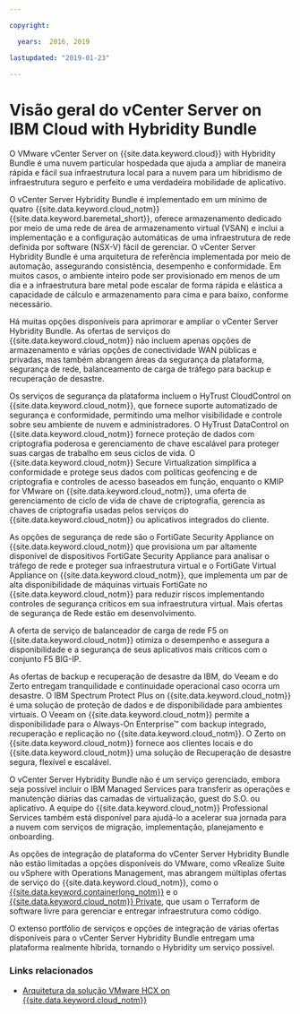 ```yaml
---

copyright:

  years:  2016, 2019

lastupdated: "2019-01-23"

---
```

# Visão geral do vCenter Server on IBM Cloud with Hybridity Bundle

O VMware vCenter Server on {{site.data.keyword.cloud}} with Hybridity Bundle é uma nuvem particular hospedada que ajuda a ampliar de maneira rápida e fácil sua infraestrutura local para a nuvem para um hibridismo de infraestrutura seguro e perfeito e uma verdadeira mobilidade de aplicativo.

O vCenter Server Hybridity Bundle é implementado em um mínimo de quatro {{site.data.keyword.cloud_notm}} {{site.data.keyword.baremetal_short}}, oferece armazenamento dedicado por meio de uma rede de área de armazenamento virtual (VSAN) e inclui a implementação e a configuração automáticas de uma infraestrutura de rede definida por software (NSX-V) fácil de gerenciar. O vCenter Server Hybridity Bundle é uma arquitetura de referência implementada por meio de automação, assegurando consistência, desempenho e conformidade. Em muitos casos, o ambiente inteiro pode ser provisionado em menos de um dia e a infraestrutura bare metal pode escalar de forma rápida e elástica a capacidade de cálculo e armazenamento para cima e para baixo, conforme necessário.

Há muitas opções disponíveis para aprimorar e ampliar o vCenter Server Hybridity Bundle. As ofertas de serviços do {{site.data.keyword.cloud_notm}} não incluem apenas opções de armazenamento e várias opções de conectividade WAN públicas e privadas, mas também abrangem áreas da segurança da plataforma, segurança de rede, balanceamento de carga de tráfego para backup e recuperação de desastre.

Os serviços de segurança da plataforma incluem o HyTrust CloudControl on {{site.data.keyword.cloud_notm}}, que fornece suporte automatizado de segurança e conformidade, permitindo uma melhor visibilidade e controle sobre seu ambiente de nuvem e administradores. O HyTrust DataControl on {{site.data.keyword.cloud_notm}} fornece proteção de dados com criptografia poderosa e gerenciamento de chave escalável para proteger suas cargas de trabalho em seus ciclos de vida. O {{site.data.keyword.cloud_notm}} Secure Virtualization simplifica a conformidade e protege seus dados com políticas geofencing e de criptografia e controles de acesso baseados em função, enquanto o KMIP for VMware on {{site.data.keyword.cloud_notm}}, uma oferta de gerenciamento de ciclo de vida de chave de criptografia, gerencia as chaves de criptografia usadas pelos serviços do {{site.data.keyword.cloud_notm}} ou aplicativos integrados do cliente.

As opções de segurança de rede são o FortiGate Security Appliance on {{site.data.keyword.cloud_notm}} que provisiona um par altamente disponível de dispositivos FortiGate Security Appliance para analisar o tráfego de rede e proteger sua infraestrutura virtual e o FortiGate Virtual Appliance on {{site.data.keyword.cloud_notm}}, que implementa um par de alta disponibilidade de máquinas virtuais FortiGate no {{site.data.keyword.cloud_notm}} para reduzir riscos implementando controles de segurança críticos em sua infraestrutura virtual. Mais ofertas de segurança de Rede estão em desenvolvimento.

A oferta de serviço de balanceador de carga de rede F5 on {{site.data.keyword.cloud_notm}} otimiza o desempenho e assegura a disponibilidade e a segurança de seus aplicativos mais críticos com o conjunto F5 BIG-IP.

As ofertas de backup e recuperação de desastre da IBM, do Veeam e do Zerto entregam tranquilidade e continuidade operacional caso ocorra um desastre. O IBM Spectrum Protect Plus on {{site.data.keyword.cloud_notm}} é uma solução de proteção de dados e de disponibilidade para ambientes virtuais. O Veeam on {{site.data.keyword.cloud_notm}} permite a disponibilidade para o Always-On Enterprise™ com backup integrado, recuperação e replicação no {{site.data.keyword.cloud_notm}}. O Zerto on {{site.data.keyword.cloud_notm}} fornece aos clientes locais e do {{site.data.keyword.cloud_notm}} uma solução de Recuperação de desastre segura, flexível e escalável.

O vCenter Server Hybridity Bundle não é um serviço gerenciado, embora seja possível incluir o IBM Managed Services para transferir as operações e manutenção diárias das camadas de virtualização, guest do S.O. ou aplicativo. A equipe do {{site.data.keyword.cloud_notm}} Professional Services também está disponível para ajudá-lo a acelerar sua jornada para a nuvem com serviços de migração, implementação, planejamento e onboarding.

As opções de integração de plataforma do vCenter Server Hybridity Bundle não estão limitadas a opções disponíveis do VMware, como vRealize Suite ou vSphere with Operations Management, mas abrangem múltiplas ofertas de serviço do {{site.data.keyword.cloud_notm}}, como o [{{site.data.keyword.containerlong_notm}}](/docs/services/vmwaresolutions/archiref/vcsiks/vcsiks-intro.html) e o [{{site.data.keyword.cloud_notm}} Private](/docs/services/vmwaresolutions/archiref/vcsicp/vcsicp-intro.html), que usam o Terraform de software livre para gerenciar e entregar infraestrutura como código.

O extenso portfólio de serviços e opções de integração de várias ofertas disponíveis para o vCenter Server Hybridity Bundle entregam uma plataforma realmente híbrida, tornando o Hybridity um serviço possível.

### Links relacionados

* [Arquitetura da solução VMware HCX on {{site.data.keyword.cloud_notm}}](https://www.ibm.com/cloud/garage/files/HCX_Architecture_Design.pdf)

